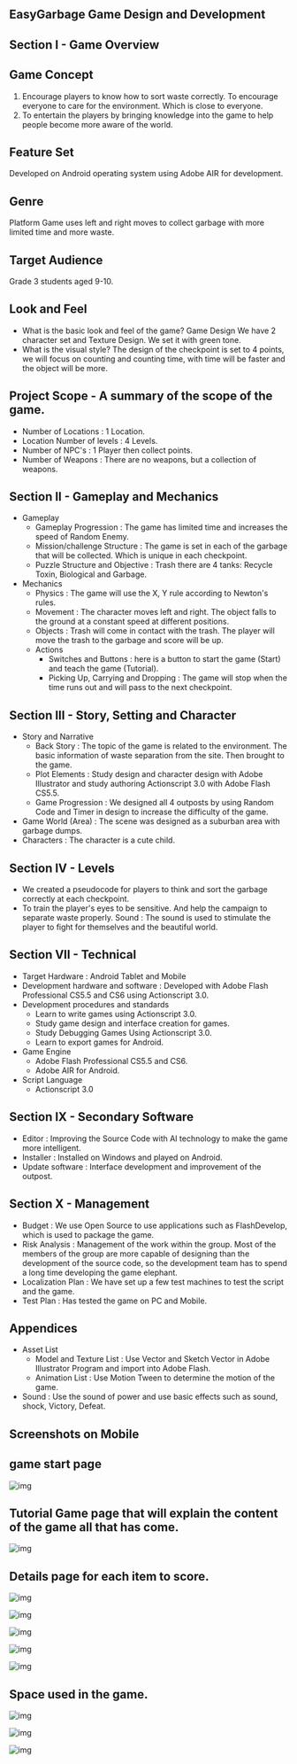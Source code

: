 ## EasyGarbage Game Design and Development 

## Section I - Game Overview

## Game Concept
1. Encourage players to know how to sort waste correctly. To encourage everyone to care for the environment. Which is close to everyone.
2. To entertain the players by bringing knowledge into the game to help people become more aware of the world.

## Feature Set
Developed on Android operating system using Adobe AIR for development.

## Genre
Platform Game uses left and right moves to collect garbage with more limited time and more waste.

## Target Audience
Grade 3 students aged 9-10.

## Look and Feel
- What is the basic look and feel of the game?
Game Design We have 2 character set and Texture Design. We set it with green tone.
- What is the visual style?
The design of the checkpoint is set to 4 points, we will focus on counting and counting time, with time will be faster and the object will be more.

## Project Scope - A summary of the scope of the game.
- Number of Locations : 1 Location.
- Location Number of levels : 4 Levels. 
- Number of NPC's : 1 Player then collect points.
- Number of Weapons : There are no weapons, but a collection of weapons.

## Section II - Gameplay and Mechanics
- Gameplay 
	- Gameplay Progression : The game has limited time and increases the speed of Random Enemy.
	- Mission/challenge Structure : The game is set in each of the garbage that will be collected. Which is unique in each checkpoint.
	- Puzzle Structure and Objective : Trash there are 4 tanks: Recycle Toxin, Biological and Garbage.
- Mechanics 
	- Physics : The game will use the X, Y rule according to Newton's rules.
	- Movement : The character moves left and right. The object falls to the ground at a constant speed at different positions.
	- Objects : Trash will come in contact with the trash. The player will move the trash to the garbage and score will be up.
	- Actions 
		- Switches and Buttons : here is a button to start the game (Start) and teach the game (Tutorial).
		- Picking Up, Carrying and Dropping : The game will stop when the time runs out and will pass to the next checkpoint.

## Section III - Story, Setting and Character
- Story and Narrative
	- Back Story : The topic of the game is related to the environment. The basic information of waste separation from the site. Then brought to the game.
	- Plot Elements : Study design and character design with Adobe Illustrator and study authoring Actionscript 3.0 with Adobe Flash CS5.5.
	- Game Progression : We designed all 4 outposts by using Random Code and Timer in design to increase the difficulty of the game.
- Game World (Area) : The scene was designed as a suburban area with garbage dumps.
- Characters : The character is a cute child.

## Section IV - Levels 
- We created a pseudocode for players to think and sort the garbage correctly at each checkpoint.
- To train the player's eyes to be sensitive. And help the campaign to separate waste properly.
Sound : The sound is used to stimulate the player to fight for themselves and the beautiful world.

## Section VII - Technical
- Target Hardware : Android Tablet and Mobile
- Development hardware and software : Developed with Adobe Flash Professional CS5.5 and CS6 using Actionscript 3.0.
- Development procedures and standards 
	- Learn to write games using Actionscript 3.0.
	- Study game design and interface creation for games.
	- Study Debugging Games Using Actionscript 3.0.
	- Learn to export games for Android.
- Game Engine
	- Adobe Flash Professional CS5.5 and CS6.
	- Adobe AIR for Android. 
- Script Language
	- Actionscript 3.0

## Section IX - Secondary Software
- Editor : Improving the Source Code with AI technology to make the game more intelligent.
- Installer : Installed on Windows and played on Android.
- Update software : Interface development and improvement of the outpost.

## Section X - Management
- Budget : We use Open Source to use applications such as FlashDevelop, which is used to package the game. 
- Risk Analysis : Management of the work within the group. Most of the members of the group are more capable of designing than the development of the source code, so the development team has to spend a long time developing the game elephant.
- Localization Plan : We have set up a few test machines to test the script and the game.
- Test Plan : Has tested the game on PC and Mobile.

## Appendices 
- Asset List 		
	- Model and Texture List : Use Vector and Sketch Vector in Adobe Illustrator Program and import into Adobe Flash.
	- Animation List : Use Motion Tween to determine the motion of the game.
- Sound : Use the sound of power and use basic effects such as sound, shock, Victory, Defeat.

## Screenshots on Mobile

## game start page
![img](https://github.com/kullawattana/EasyCarbage/blob/master/Screenshot%20Tablet/Screenshot_20171026-102726.png)

## Tutorial Game page that will explain the content of the game all that has come.
![img](https://github.com/kullawattana/EasyCarbage/blob/master/Screenshot%20Tablet/Screenshot_20171026-102739.png)

## Details page for each item to score.
![img](https://github.com/kullawattana/EasyCarbage/blob/master/Screenshot%20Tablet/Screenshot_20171026-102848.png)

![img](https://github.com/kullawattana/EasyCarbage/blob/master/Screenshot%20Tablet/Screenshot_20171026-102912.png)

![img](https://github.com/kullawattana/EasyCarbage/blob/master/Screenshot%20Tablet/Screenshot_20171026-102922.png)

![img](https://github.com/kullawattana/EasyCarbage/blob/master/Screenshot%20Tablet/Screenshot_20171026-102932.png)

![img](https://github.com/kullawattana/EasyCarbage/blob/master/Screenshot%20Tablet/Screenshot_20171026-102939.png)

## Space used in the game.

![img](https://github.com/kullawattana/EasyCarbage/blob/master/Screenshot%20Tablet/Screenshot_20171026-102753.png)

![img](https://github.com/kullawattana/EasyCarbage/blob/master/Screenshot%20Tablet/Screenshot_20171026-103034.png)

![img](https://github.com/kullawattana/EasyCarbage/blob/master/Screenshot%20Tablet/Screenshot_20171026-102838.png)

